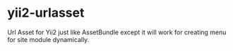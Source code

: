 yii2-urlasset
=============

Url Asset for Yii2 just like AssetBundle except it will work for creating menu for site module dynamically.
